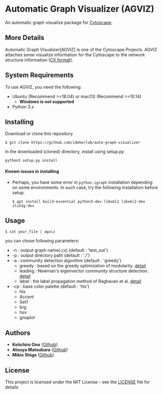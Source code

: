 # Automatic Graph Visualizer (AGVIZ)

An automatic graph visualize package for [Cytoscape](https://cytoscape.org/).

## More Details

Automatic Graph Visualizer[AGVIZ] is one of the Cytoscape Projects. AGVIZ attaches some visualize information for the Cytoscape to the network structure information ([CX format](https://home.ndexbio.org/data-model/)). 

## System Requirements

To use AGVIZ, you need the following:

* Ubuntu (Recommend >=18.04) or macOS (Recommend >=10.14)
    * **Windows is not supported**
* Python 3.x


## Installing

Download or clone this repository

```
$ git clone https://github.com/idekerlab/auto-graph-visualizer
```

In the downloaded (cloned) directory, install using setup.py

```
python3 setup.py install
```

#### Known issues in installing
* Perhaps, you have some error in `python-igraph` installation depending on some environments. In such case, try the following installation before setup.
    ```
    $ apt install build-essential python3-dev libxml2 libxml2-dev zlib1g-dev
    ```
## Usage
```
$ cat your_file | agviz
```
you can chose following parameters:

* -n : output graph name(.cx) (default : 'test_out')
* -p : output directory path (default : './')
* -a : community detection algorithm (default : 'greedy')
    * greedy : based on the greedy optimization of modularity. [detail](https://journals.aps.org/pre/abstract/10.1103/PhysRevE.70.066111)
    * leading : Newman's eigenvector community structure detection. [detail](https://journals.aps.org/pre/abstract/10.1103/PhysRevE.74.036104)
    * label : the label propagation method of Raghavan et al. [detail](https://journals.aps.org/pre/abstract/10.1103/PhysRevE.76.036106)
* -cp : base color palette (default : 'hls')
    * hls
    * Accent
    * Set1
    * brg
    * hsv
    * gnuplot

## Authors

* **Keiichiro Ono** ([Github](https://github.com/keiono))
* **Atsuya Matsubara** ([Github](https://github.com/ray0bump0))
* **Mikio Shiga** ([Github](https://github.com/agis09))


## License

This project is licensed under the MIT License - see the [LICENSE](LICENSE) file for details



